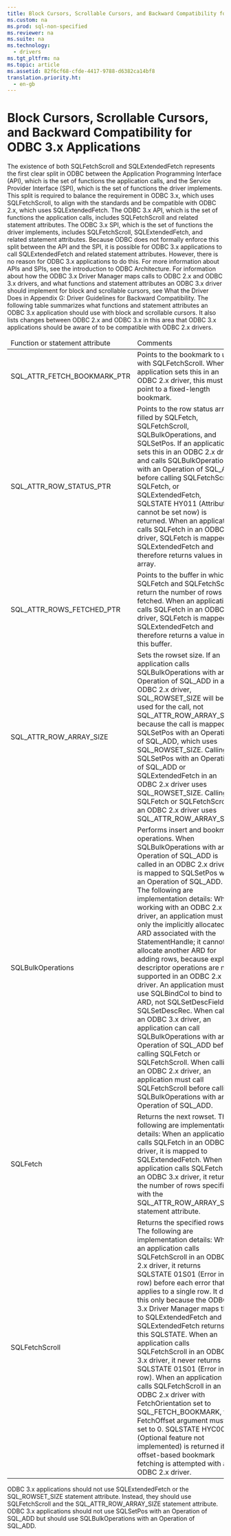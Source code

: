 ```yaml
---
title: Block Cursors, Scrollable Cursors, and Backward Compatibility for ODBC 3.x Applications
ms.custom: na
ms.prod: sql-non-specified
ms.reviewer: na
ms.suite: na
ms.technology: 
  - drivers
ms.tgt_pltfrm: na
ms.topic: article
ms.assetid: 82f6cf68-cfde-4417-9788-d6382ca14bf8
translation.priority.ht: 
  - en-gb
---
```

# Block Cursors, Scrollable Cursors, and Backward Compatibility for ODBC 3.x Applications
<?xml version="1.0" encoding="utf-8"?>
<developerConceptualDocument xmlns="http://ddue.schemas.microsoft.com/authoring/2003/5" xmlns:xlink="http://www.w3.org/1999/xlink" xmlns:xsi="http://www.w3.org/2001/XMLSchema-instance" xsi:schemaLocation="http://ddue.schemas.microsoft.com/authoring/2003/5 http://dduestorage.blob.core.windows.net/ddueschema/developer.xsd">
  <introduction>
    <para>The existence of both <legacyBold>SQLFetchScroll</legacyBold> and <legacyBold>SQLExtendedFetch</legacyBold> represents the first clear split in ODBC between the Application Programming Interface (API), which is the set of functions the application calls, and the Service Provider Interface (SPI), which is the set of functions the driver implements. This split is required to balance the requirement in ODBC 3.<legacyItalic>x</legacyItalic>, which uses <legacyBold>SQLFetchScroll</legacyBold>, to align with the standards and be compatible with ODBC 2.<legacyItalic>x</legacyItalic>, which uses <legacyBold>SQLExtendedFetch</legacyBold>.</para>
    <para>The ODBC 3<legacyItalic>.x</legacyItalic> API, which is the set of functions the application calls, includes <legacyBold>SQLFetchScroll</legacyBold> and related statement attributes. The ODBC 3<legacyItalic>.x </legacyItalic>SPI, which is the set of functions the driver implements, includes <legacyBold>SQLFetchScroll</legacyBold>, <legacyBold>SQLExtendedFetch</legacyBold>, and related statement attributes. Because ODBC does not formally enforce this split between the API and the SPI, it is possible for ODBC 3<legacyItalic>.x</legacyItalic> applications to call <legacyBold>SQLExtendedFetch</legacyBold> and related statement attributes. However, there is no reason for ODBC 3<legacyItalic>.x</legacyItalic> applications to do this. For more information about APIs and SPIs, see the introduction to <legacyLink xlink:href="2604f492-587b-4a51-9876-59a7870b3ef2">ODBC Architecture</legacyLink>.</para>
    <para>For information about how the ODBC 3.<legacyItalic>x</legacyItalic> Driver Manager maps calls to ODBC 2.<legacyItalic>x</legacyItalic> and ODBC 3.<legacyItalic>x</legacyItalic> drivers, and what functions and statement attributes an ODBC 3.<legacyItalic>x</legacyItalic> driver should implement for block and scrollable cursors, see <legacyLink xlink:href="75dcdea6-ff6b-4ac8-aa11-a1f9edbeb8e6">What the Driver Does</legacyLink> in Appendix G: Driver Guidelines for Backward Compatibility.</para>
    <para>The following table summarizes what functions and statement attributes an ODBC 3.<legacyItalic>x</legacyItalic> application should use with block and scrollable cursors. It also lists changes between ODBC 2.<legacyItalic>x</legacyItalic> and ODBC 3.<legacyItalic>x</legacyItalic> in this area that ODBC 3.<legacyItalic>x</legacyItalic> applications should be aware of to be compatible with ODBC 2.<legacyItalic>x</legacyItalic> drivers.</para>
    <table xmlns:caps="http://schemas.microsoft.com/build/caps/2013/11">
      <thead>
        <tr>
          <TD>
            <para>Function or</para>
            <para>statement attribute</para>
          </TD>
          <TD>
            <para>Comments</para>
          </TD>
        </tr>
      </thead>
      <tbody>
        <tr>
          <TD>
            <para>SQL_ATTR_FETCH_BOOKMARK_PTR</para>
          </TD>
          <TD>
            <para>Points to the bookmark to use with <legacyBold>SQLFetchScroll</legacyBold>.</para>
            <para>When an application sets this in an ODBC 2.<legacyItalic>x</legacyItalic> driver, this must point to a fixed-length bookmark.</para>
          </TD>
        </tr>
        <tr>
          <TD>
            <para>SQL_ATTR_ROW_STATUS_PTR</para>
          </TD>
          <TD>
            <para>Points to the row status array filled by <legacyBold>SQLFetch</legacyBold>, <legacyBold>SQLFetchScroll</legacyBold>, <legacyBold>SQLBulkOperations</legacyBold>, and <legacyBold>SQLSetPos</legacyBold>.</para>
            <para>If an application sets this in an ODBC 2.<legacyItalic>x</legacyItalic> driver and calls <legacyBold>SQLBulkOperation</legacyBold> with an <legacyItalic>Operation</legacyItalic> of SQL_ADD before calling <legacyBold>SQLFetchScroll</legacyBold>, <legacyBold>SQLFetch</legacyBold>, or <legacyBold>SQLExtendedFetch</legacyBold>, SQLSTATE HY011 (Attribute cannot be set now) is returned.</para>
            <para>When an application calls <legacyBold>SQLFetch</legacyBold> in an ODBC 2.<legacyItalic>x</legacyItalic> driver, <legacyBold>SQLFetch</legacyBold> is mapped to <legacyBold>SQLExtendedFetch</legacyBold> and therefore returns values in this array.</para>
          </TD>
        </tr>
        <tr>
          <TD>
            <para>SQL_ATTR_ROWS_FETCHED_PTR</para>
          </TD>
          <TD>
            <para>Points to the buffer in which <legacyBold>SQLFetch</legacyBold> and <legacyBold>SQLFetchScroll</legacyBold> return the number of rows fetched.</para>
            <para>When an application calls <legacyBold>SQLFetch</legacyBold> in an ODBC 2.<legacyItalic>x</legacyItalic> driver, <legacyBold>SQLFetch</legacyBold> is mapped to <legacyBold>SQLExtendedFetch</legacyBold> and therefore returns a value in this buffer.</para>
          </TD>
        </tr>
        <tr>
          <TD>
            <para>SQL_ATTR_ROW_ARRAY_SIZE</para>
          </TD>
          <TD>
            <para>Sets the rowset size.</para>
            <para>If an application calls <legacyBold>SQLBulkOperations</legacyBold> with an <legacyItalic>Operation</legacyItalic> of SQL_ADD in an ODBC 2.<legacyItalic>x</legacyItalic> driver, SQL_ROWSET_SIZE will be used for the call, not SQL_ATTR_ROW_ARRAY_SIZE, because the call is mapped to <legacyBold>SQLSetPos</legacyBold> with an <legacyItalic>Operation</legacyItalic> of SQL_ADD, which uses SQL_ROWSET_SIZE.</para>
            <para>Calling <legacyBold>SQLSetPos</legacyBold> with an <legacyItalic>Operation</legacyItalic> of SQL_ADD or <legacyBold>SQLExtendedFetch</legacyBold> in an ODBC 2.<legacyItalic>x</legacyItalic> driver uses SQL_ROWSET_SIZE.</para>
            <para>Calling <legacyBold>SQLFetch</legacyBold> or <legacyBold>SQLFetchScroll</legacyBold> in an ODBC 2.<legacyItalic>x</legacyItalic> driver uses SQL_ATTR_ROW_ARRAY_SIZE.</para>
          </TD>
        </tr>
        <tr>
          <TD>
            <para>               <legacyBold>SQLBulkOperations</legacyBold>             </para>
          </TD>
          <TD>
            <para>Performs insert and bookmark operations. When <legacyBold>SQLBulkOperations</legacyBold> with an <legacyItalic>Operation</legacyItalic> of SQL_ADD is called in an ODBC 2.<legacyItalic>x</legacyItalic> driver, it is mapped to <legacyBold>SQLSetPos</legacyBold> with an <legacyItalic>Operation</legacyItalic> of SQL_ADD. The following are implementation details:</para>
            <list class="bullet">
              <listItem>
                <para>When working with an ODBC 2.<legacyItalic>x</legacyItalic> driver, an application must use only the implicitly allocated ARD associated with the <legacyItalic>StatementHandle</legacyItalic>; it cannot allocate another ARD for adding rows, because explicit descriptor operations are not supported in an ODBC 2.<legacyItalic>x</legacyItalic> driver. An application must use <legacyBold>SQLBindCol</legacyBold> to bind to the ARD, not <legacyBold>SQLSetDescField</legacyBold> or <legacyBold>SQLSetDescRec</legacyBold>.</para>
              </listItem>
              <listItem>
                <para>When calling an ODBC 3.<legacyItalic>x</legacyItalic> driver, an application can call <legacyBold>SQLBulkOperations</legacyBold> with an <legacyItalic>Operation</legacyItalic> of SQL_ADD before calling <legacyBold>SQLFetch</legacyBold> or <legacyBold>SQLFetchScroll</legacyBold>. When calling an ODBC 2.<legacyItalic>x</legacyItalic> driver, an application must call <legacyBold>SQLFetchScroll</legacyBold> before calling <legacyBold>SQLBulkOperations </legacyBold>with an Operation of SQL_ADD.</para>
              </listItem>
            </list>
          </TD>
        </tr>
        <tr>
          <TD>
            <para>               <legacyBold>SQLFetch</legacyBold>             </para>
          </TD>
          <TD>
            <para>Returns the next rowset. The following are implementation details:</para>
            <list class="bullet">
              <listItem>
                <para>When an application calls <legacyBold>SQLFetch</legacyBold> in an ODBC 2.<legacyItalic>x</legacyItalic> driver, it is mapped to <legacyBold>SQLExtendedFetch</legacyBold>.</para>
              </listItem>
              <listItem>
                <para>When an application calls <legacyBold>SQLFetch</legacyBold> in an ODBC 3.<legacyItalic>x</legacyItalic> driver, it returns the number of rows specified with the SQL_ATTR_ROW_ARRAY_SIZE statement attribute.</para>
              </listItem>
            </list>
          </TD>
        </tr>
        <tr>
          <TD>
            <para>               <legacyBold>SQLFetchScroll</legacyBold>             </para>
          </TD>
          <TD>
            <para>Returns the specified rowset. The following are implementation details:</para>
            <list class="bullet">
              <listItem>
                <para>When an application calls <legacyBold>SQLFetchScroll</legacyBold> in an ODBC 2.<legacyItalic>x</legacyItalic> driver, it returns SQLSTATE 01S01 (Error in row) before each error that applies to a single row. It does this only because the ODBC 3<legacyItalic>.x</legacyItalic> Driver Manager maps this to <legacyBold>SQLExtendedFetch</legacyBold> and <legacyBold>SQLExtendedFetch</legacyBold> returns this SQLSTATE. When an application calls <legacyBold>SQLFetchScroll</legacyBold> in an ODBC 3.<legacyItalic>x</legacyItalic> driver, it never returns SQLSTATE 01S01 (Error in row).</para>
              </listItem>
              <listItem>
                <para>When an application calls <legacyBold>SQLFetchScroll</legacyBold> in an ODBC 2.<legacyItalic>x</legacyItalic> driver with <legacyItalic>FetchOrientation</legacyItalic> set to SQL_FETCH_BOOKMARK, the <legacyItalic>FetchOffset</legacyItalic> argument must be set to 0. SQLSTATE HYC00 (Optional feature not implemented) is returned if offset-based bookmark fetching is attempted with an ODBC 2.<legacyItalic>x</legacyItalic> driver.</para>
              </listItem>
            </list>
          </TD>
        </tr>
      </tbody>
    </table>
    <alert class="note">
      <para>ODBC 3.<legacyItalic>x</legacyItalic> applications should not use <legacyBold>SQLExtendedFetch</legacyBold> or the SQL_ROWSET_SIZE statement attribute. Instead, they should use <legacyBold>SQLFetchScroll</legacyBold> and the SQL_ATTR_ROW_ARRAY_SIZE statement attribute. ODBC 3.<legacyItalic>x</legacyItalic> applications should not use <legacyBold>SQLSetPos</legacyBold> with an <legacyItalic>Operation</legacyItalic> of SQL_ADD but should use <legacyBold>SQLBulkOperations</legacyBold> with an <legacyItalic>Operation</legacyItalic> of SQL_ADD.</para>
    </alert>
  </introduction>
  <relatedTopics />
</developerConceptualDocument>